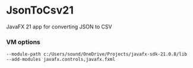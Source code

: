 # JsonToCsv21
JavaFX 21 app for converting JSON to CSV

### VM options
`--module-path c:/Users/sound/OneDrive/Projects/javafx-sdk-21.0.8/lib  --add-modules javafx.controls,javafx.fxml`
